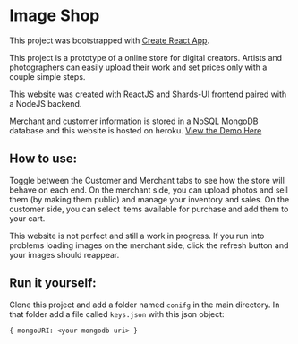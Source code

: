# Image Shop

This project was bootstrapped with [Create React App](https://github.com/facebook/create-react-app).

This project is a prototype of a online store for digital creators. Artists and  photographers can easily upload their work and set prices only with a couple simple steps. 

This website was created with ReactJS and Shards-UI frontend paired with a NodeJS backend. 

Merchant and customer information is stored in a NoSQL MongoDB database and this website is hosted on heroku.
[View the Demo Here](https://image-shop.herokuapp.com/)

## How to use:
Toggle between the Customer and Merchant tabs to see how the store will behave on each end. On the merchant side, you can upload photos and sell them (by making them public) and manage your inventory and sales. On the customer side, you can select items available for purchase and add them to your cart.

This website is not perfect and still a work in progress. If you run into problems loading images on the merchant side, click the refresh button and your images should reappear.

## Run it yourself:

Clone this project and add a folder named `conifg` in the main directory. In that folder add a file called `keys.json` with this json object: 

`{ mongoURI: <your mongodb uri> }`